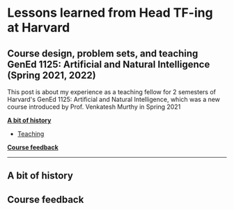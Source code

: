 # Lessons learned from Head TF-ing at Harvard
## Course design, problem sets, and teaching GenEd 1125: Artificial and Natural Intelligence (Spring 2021, 2022)

This post is about my experience as a teaching fellow for 2 semesters of Harvard's GenEd 1125: Artificial and Natural Intelligence, which was a new course introduced by Prof. Venkatesh Murthy in Spring 2021

**[A bit of history](#a-bit-of-history)**
* [Teaching](#teaching)

**[Course feedback](#course-feedback)**

-----
## A bit of history
## Course feedback
